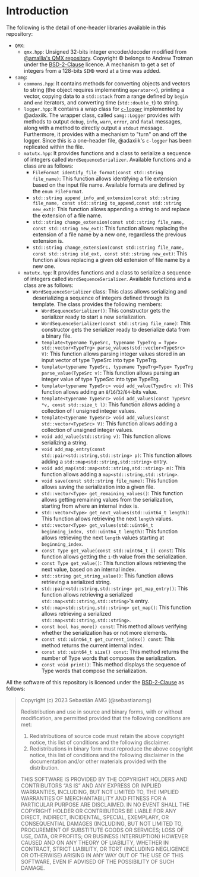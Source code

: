 # Introduction

The following is the detail of one-header libraries available in this repository:
* `QMX`:
  * `qmx.hpp`: Unsigned 32-bits integer encoder/decoder modified from [@amallia's QMX repository](https://github.com/amallia/QMX). Copyright © belongs to Andrew Trotman under the [BSD-2-Clause](https://opensource.org/license/bsd-2-clause/) licence. A mechanism to get a set of integers from a 128-bits `SIMD` word at a time was added.
* `samg`:
  * `commons.hpp`: It contains methods for converting objects and vectors to string (the object requires implementing `operator<<`), printing a vector, copying data to a `std::stack` from a range defined by `begin` and `end` iterators, and converting time (`std::double_t`) to string.  
  * `logger.hpp`: It contains a wrap class for [`c-logger`](https://github.com/adaxiik/c-logger) implemented by @adaxiik. The wrapper class, called `samg::Logger` provides with methods to output `debug`, `info`, `warn`, `error`, and `fatal` messages, along with a method to directly output a `stdout` message. Furthermore, it provides with a mechanism to "turn" on and off the logger. Since this is a one-header file, @adaxiik's `c-logger` has been replicated within the file. 
  * `matutx.hpp`: It provides functions and a class to serialize a sequence of integers called `WordSequenceSerializer`. Available functions and a class are as follows:
    * `FileFormat identify_file_format(const std::string file_name)`: This function allows identifying a file extension based on the input file name. Available formats are defined by the `enum FileFormat`. 
    * `std::string append_info_and_extension(const std::string file_name, const std::string to_append,const std::string new_ext)`: This function allows appending a string to and replace the extension of a file name. 
    * `std::string change_extension(const std::string file_name, const std::string new_ext)`: This function allows replacing the extension of a file name by a new one, regardless the previous extension is.
    * `std::string change_extension(const std::string file_name, const std::string old_ext, const std::string new_ext)`: This function allows replacing a given old extension of file name by a new one.
  * `matutx.hpp`: It provides functions and a class to serialize a sequence of integers called `WordSequenceSerializer`. Available functions and a class are as follows:
    * `WordSequenceSerializer` class: This class allows serializing and deserializing a sequence of integers defined through its template. The class provides the following members:
      * `WordSequenceSerializer()`: This constructor gets the serializer ready to start a new serialization. 
      *  `WordSequenceSerializer(const std::string file_name)`: This constructor gets the serializer ready to deserialize data from a binary file.
      * `template<typename TypeSrc, typename TypeTrg = Type> std::vector<TypeTrg> parse_values(std::vector<TypeSrc> V)`: This function allows parsing integer values stored in an input vector of type TypeSrc into type TypeTrg.
      * `template<typename TypeSrc, typename TypeTrg=Type> TypeTrg parse_value(TypeSrc v)`: This function allows parsing an integer value of type TypeSrc into type TypeTrg.
      * `template<typename TypeSrc> void add_value(TypeSrc v)`: This function allows adding an `8`/`16`/`32`/`64`-bits value. 
      * `template<typename TypeSrc> void add_values(const TypeSrc *v, const std::size_t l)`: This function allows adding a collection of l unsigned integer values.
      * `template<typename TypeSrc> void add_values(const std::vector<TypeSrc> V)`: This function allows adding a collection of unsigned integer values. 
      * `void add_value(std::string v)`: This function allows serializing a string.
      * `void add_map_entry(const std::pair<std::string,std::string> p)`: This function allows adding a `std::map<std::string,std::string>` entry.
      * `void add_map(std::map<std::string,std::string> m)`: This function allows adding a `map<std::string,std::string>`.
      * `void save(const std::string file_name)`: This function allows saving the serialization into a given file. 
      * `std::vector<Type> get_remaining_values()`: This function allows getting remaining values from the serialization, starting from where an internal index is.
      * `std::vector<Type> get_next_values(std::uint64_t length)`: This function allows retrieving the next `length` values. 
      * `std::vector<Type> get_values(std::uint64_t beginning_index, std::uint64_t length)`: This function allows retrieving the next `length` values starting at `beginning_index`.
      * `const Type get_value(const std::uint64_t i) const`: This function allows getting the `i`-th value from the serialization. 
      * `const Type get_value()`: This function allows retrieving the next value, based on an internal index. 
      * `std::string get_string_value()`: This function allows retrieving a serialized string. 
      * `std::pair<std::string,std::string> get_map_entry()`: This function allows retrieving a serialized `std::map<std::string,std::string>`'s entry.
      * `std::map<std::string,std::string> get_map()`: This function allows retrieving a serialized `std::map<std::string,std::string>`.
      * `const bool has_more() const`: This method allows verifying whether the serialization has or not more elements. 
      * `const std::uint64_t get_current_index() const`: This method returns the current internal index.
      * `const std::uint64_t size() const`: This method returns the number of Type words that composes the serialization. 
      * `const void print()`: This method displays the sequence of Type words that compose the serialization.

All the software of this repository is licenced under the [BSD-2-Clause](https://opensource.org/license/bsd-2-clause/) as follows:

> Copyright (c) 2023 Sebastián AMG (@sebastianamg)
>
> Redistribution and use in source and binary forms, with or without modification, are permitted provided that the following conditions are met:
> 1. Redistributions of source code must retain the above copyright notice, this list of conditions and the following disclaimer.
> 2. Redistributions in binary form must reproduce the above copyright notice, this list of conditions and the following disclaimer in the documentation and/or other materials provided with the distribution.
>
> THIS SOFTWARE IS PROVIDED BY THE COPYRIGHT HOLDERS AND CONTRIBUTORS “AS IS” AND ANY EXPRESS OR IMPLIED WARRANTIES, INCLUDING, BUT NOT LIMITED TO, THE IMPLIED WARRANTIES OF MERCHANTABILITY AND FITNESS FOR A PARTICULAR PURPOSE ARE DISCLAIMED. IN NO EVENT SHALL THE COPYRIGHT HOLDER OR CONTRIBUTORS BE LIABLE FOR ANY DIRECT, INDIRECT, INCIDENTAL, SPECIAL, EXEMPLARY, OR CONSEQUENTIAL DAMAGES (INCLUDING, BUT NOT LIMITED TO, PROCUREMENT OF SUBSTITUTE GOODS OR SERVICES; LOSS OF USE, DATA, OR PROFITS; OR BUSINESS INTERRUPTION) HOWEVER CAUSED AND ON ANY THEORY OF LIABILITY, WHETHER IN CONTRACT, STRICT LIABILITY, OR TORT (INCLUDING NEGLIGENCE OR OTHERWISE) ARISING IN ANY WAY OUT OF THE USE OF THIS SOFTWARE, EVEN IF ADVISED OF THE POSSIBILITY OF SUCH DAMAGE.